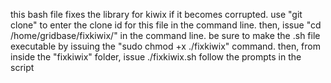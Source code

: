 this bash file fixes the library for kiwix if it becomes corrupted. 
use "git clone" to enter the clone id for this file in the command line. 
then, issue "cd /home/gridbase/fixkiwix/" in the command line.
be sure to make the .sh file executable by issuing the "sudo chmod +x ./fixkiwix" command.
then, from inside the "fixkiwix" folder, issue ./fixkiwix.sh
follow the prompts in the script
